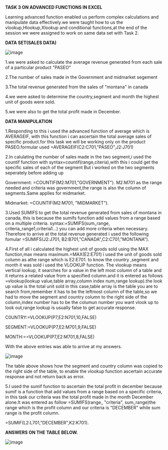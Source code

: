   **TASK 3 ON ADVANCED FUNCTIONS IN EXCEL**
 
  Learning advanced function enabled us perform complex calculations and manipulate data effectively.we were taught how to us the 
  vlookup,Hlookup,Xlookup and conditional functions,at the end of the session we were assigned to work on same data set with Task 2.

   **DATA SET(SALES DATA)**

![image](https://github.com/Maris27/TASK-3-3rd-cohort-Data-Analysis-Training-/assets/140453106/5b6435b1-b6f4-4640-b155-d19b62b16ce0)


1.we were asked to calculate the average revenue generated from each sale of a particular product "PASEO"

2.The number of sales made in the Government and midmarket segement

3.The total revenue generated from the sales of "montana" in canada

4.we were asked to determine the country,segment and month the highest unit of goods were sold.

5.we were also to get the total profit made in December.

**DATA MANIPULATION**

1.Responding to this i used the advanced function of average which is AVERAGEIF, with this function i can ascertain the total average sales of specific product.for this task we will be working only on the product PASEO.formular used =AVERAGEIF(C2:C701,"PASEO",J2:J701)

2.In calulating the number of sales made in the two segment,i used the countif function with syntax=countif(range,citeria),with this i could get the specific sales of each of the segment But i worked on the two segments seperately before adding up 

Government: =COUNTIF(M2:M701,"GOVERNMENT"). M2:M701 as the range needed and criteria was government,the range is also the column of segments.Same applies for midmarket.


Midmarket:  =COUNTIF(M2:M701, "MIDMARKET").

3.Used SUMIFS to get the total revenue generated from sales of montana in canada, this is because the sumifs function add values from a range based on a multiple criteria.
syntax:=SUMIFS(sum_range, criteria_range1,criteria1...) you can add more criteria when necessary.
Therefore to arrive at the total revenue generated i used the following fomular 
=SUMIFS(J2:J701, B2:B701,"CANADA",C2:C701,"MONTANA").

4.First of all i calculated the highest unit of goods sold using the MAX function,max means maximum.=MAX(E2:E701) i used the unit of goods sold column as athe range which is E2:E701. 
to know the country ,segment and month it was sold i used the VLOOKUP function. The vlookup means vertical lookup, it searches for a value in the left most  column of a table and it returns a related value from a specified column.and it is entered as follows
=vlookup(lookup value,table array,column index num,range lookup).the look up value is the total unit sold in this case,table array is the table you are to search from,remember it has to be the leftmost column of the table,so we had to move the segment and country column to the right side of the column,index number has to be the columun number you want vlook up to look out,range lookup is usually false to get accurate response. 

C0UNTRY:=VLOOKUP(P7,E2:N701,10,FALSE)

SEGMENT:=VLOOKUP(P7,E2:M701,9,FALSE)

MONTH:==VLOOKUP(P7,E2:M701,8,FALSE)

With the above entries was able to arrive at my answers.

![image](https://github.com/Maris27/TASK-3-3rd-cohort-Data-Analysis-Training-/assets/140453106/636dca11-4039-46db-823f-d4760aef8a82)

The table above shows how the segment and country column was copied to the right side of the table, to enable the vlookup function ascertain accurate response and not return back as error.

5.I used the sumif function to ascertain the total profit in december because sumif is a function that add values from a range based on a specific criteria, in this task our criteria was the total profit made in the month December alone.It was entered as follow
=SUMIFS(range_ "criteria", sum_range)the range which is the profit column and our criteria is "DECEMBER" while sum range is the profit column.

=SUMIF(L2:L701,"DECEMBER",K2:K701).

**ANSWERS ON THE TABLE BELOW.**

![image](https://github.com/Maris27/TASK-3-3rd-cohort-Data-Analysis-Training-/assets/140453106/cdd7a9cc-737b-4b04-9b00-65435a09e4f0)
